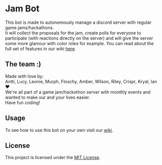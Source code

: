 # Jam Bot

This bot is made to autonomously manage a discord server with regular game jams/hackathons.  
It will collect the proposals for the jam, create polls for everyone to participate (with reactions directly on the server) and will give the server some more glamour with color roles for example.
You can read about the full set of features in our wiki [here](https://github.com/Wonderful-bot/Jam-Bot/wiki#overview-of-all-the-features).

## The team :)

Made with love by:  
Antti, Lucy, Leonie, Murph, Floschy, Amber, Wilson, Riley, Crispr, Kryal, Ian ❤️  
We're all part of a game jam/hackothon server with monthly events and wanted to make our and your lives easier.  
Have fun coding!

## Usage

To see how to use this bot on your own visit our [wiki](https://github.com/Wonderful-bot/Jam-Bot/wiki#usage).

## License

This project is licensed under the [MIT License](LICENSE).
